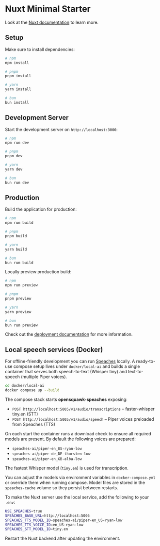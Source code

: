 # Nuxt Minimal Starter

Look at the [Nuxt documentation](https://nuxt.com/docs/getting-started/introduction) to learn more.

## Setup

Make sure to install dependencies:

```bash
# npm
npm install

# pnpm
pnpm install

# yarn
yarn install

# bun
bun install
```

## Development Server

Start the development server on `http://localhost:3000`:

```bash
# npm
npm run dev

# pnpm
pnpm dev

# yarn
yarn dev

# bun
bun run dev
```

## Production

Build the application for production:

```bash
# npm
npm run build

# pnpm
pnpm build

# yarn
yarn build

# bun
bun run build
```

Locally preview production build:

```bash
# npm
npm run preview

# pnpm
pnpm preview

# yarn
yarn preview

# bun
bun run preview
```

Check out the [deployment documentation](https://nuxt.com/docs/getting-started/deployment) for more information.


## Local speech services (Docker)

For offline-friendly development you can run [Speaches](https://speaches.ai) locally. A ready-to-use compose setup lives under
`docker/local-ai` and builds a single container that serves both speech-to-text (Whisper tiny) and text-to-speech (multiple Piper
voices).

```bash
cd docker/local-ai
docker compose up --build
```

The compose stack starts **opensquawk-speaches** exposing:

- `POST http://localhost:5005/v1/audio/transcriptions` – faster-whisper tiny.en (STT)
- `POST http://localhost:5005/v1/audio/speech` – Piper voices preloaded from Speaches (TTS)

On each start the container runs a download check to ensure all required models are present. By default the following voices are
prepared:

- `speaches-ai/piper-en_US-ryan-low`
- `speaches-ai/piper-de_DE-thorsten-low`
- `speaches-ai/piper-en_GB-alba-low`

The fastest Whisper model (`tiny.en`) is used for transcription.

You can adjust the models via environment variables in `docker-compose.yml` or override them when running compose. Model files are
stored in the `speaches-cache` volume so they persist between restarts.

To make the Nuxt server use the local service, add the following to your `.env`:

```bash
USE_SPEACHES=true
SPEACHES_BASE_URL=http://localhost:5005
SPEACHES_TTS_MODEL_ID=speaches-ai/piper-en_US-ryan-low
SPEACHES_TTS_VOICE_ID=en_US-ryan-low
SPEACHES_STT_MODEL_ID=tiny.en
```

Restart the Nuxt backend after updating the environment.
